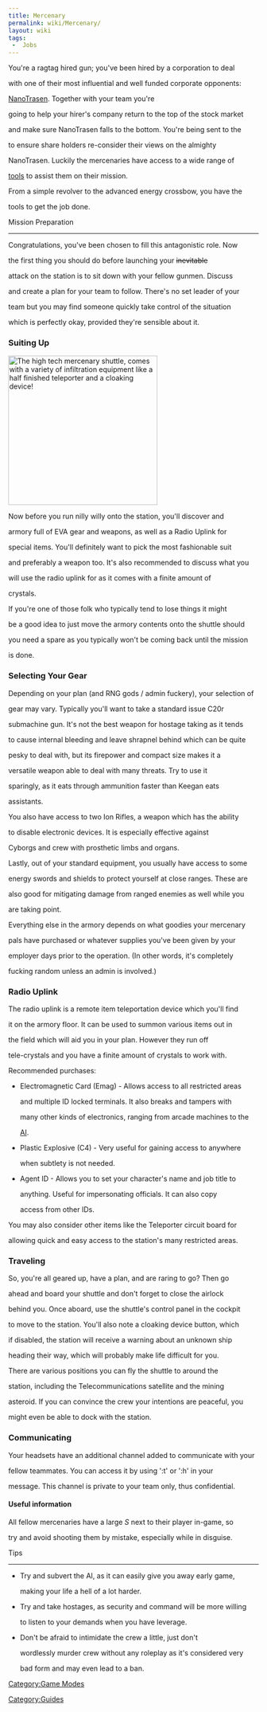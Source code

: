 ```yaml
---
title: Mercenary
permalink: wiki/Mercenary/
layout: wiki
tags:
 -  Jobs
---
```


You're a ragtag hired gun; you've been hired by a corporation to deal
with one of their most influential and well funded corporate opponents:
[NanoTrasen](/wiki/NanoTrasen "wikilink"). Together with your team you're
going to help your hirer's company return to the top of the stock market
and make sure NanoTrasen falls to the bottom. You're being sent to the
to ensure share holders re-consider their views on the almighty
NanoTrasen. Luckily the mercenaries have access to a wide range of
[tools](/wiki/Syndicate_Items "wikilink") to assist them on their mission.
From a simple revolver to the advanced energy crossbow, you have the
tools to get the job done.

Mission Preparation
-------------------

Congratulations, you've been chosen to fill this antagonistic role. Now
the first thing you should do before launching your <s>inevitable</s>
attack on the station is to sit down with your fellow gunmen. Discuss
and create a plan for your team to follow. There's no set leader of your
team but you may find someone quickly take control of the situation
which is perfectly okay, provided they're sensible about it.

### Suiting Up

<img src="Syndie.png" title="fig:The high tech mercenary shuttle, comes with a variety of infiltration equipment like a half finished teleporter and a cloaking device! " alt="The high tech mercenary shuttle, comes with a variety of infiltration equipment like a half finished teleporter and a cloaking device! " width="300" />
Now before you run nilly willy onto the station, you'll discover and
armory full of EVA gear and weapons, as well as a Radio Uplink for
special items. You'll definitely want to pick the most fashionable suit
and preferably a weapon too. It's also recommended to discuss what you
will use the radio uplink for as it comes with a finite amount of
crystals.

If you're one of those folk who typically tend to lose things it might
be a good idea to just move the armory contents onto the shuttle should
you need a spare as you typically won't be coming back until the mission
is done.

### Selecting Your Gear

Depending on your plan (and RNG gods / admin fuckery), your selection of
gear may vary. Typically you'll want to take a standard issue C20r
submachine gun. It's not the best weapon for hostage taking as it tends
to cause internal bleeding and leave shrapnel behind which can be quite
pesky to deal with, but its firepower and compact size makes it a
versatile weapon able to deal with many threats. Try to use it
sparingly, as it eats through ammunition faster than Keegan eats
assistants.

You also have access to two Ion Rifles, a weapon which has the ability
to disable electronic devices. It is especially effective against
Cyborgs and crew with prosthetic limbs and organs.

Lastly, out of your standard equipment, you usually have access to some
energy swords and shields to protect yourself at close ranges. These are
also good for mitigating damage from ranged enemies as well while you
are taking point.

Everything else in the armory depends on what goodies your mercenary
pals have purchased or whatever supplies you've been given by your
employer days prior to the operation. (In other words, it's completely
fucking random unless an admin is involved.)

### Radio Uplink

The radio uplink is a remote item teleportation device which you'll find
it on the armory floor. It can be used to summon various items out in
the field which will aid you in your plan. However they run off
tele-crystals and you have a finite amount of crystals to work with.

Recommended purchases:

-   Electromagnetic Card (Emag) - Allows access to all restricted areas
    and multiple ID locked terminals. It also breaks and tampers with
    many other kinds of electronics, ranging from arcade machines to the
    [AI](/wiki/AI "wikilink").
-   Plastic Explosive (C4) - Very useful for gaining access to anywhere
    when subtlety is not needed.
-   Agent ID - Allows you to set your character's name and job title to
    anything. Useful for impersonating officials. It can also copy
    access from other IDs.

You may also consider other items like the Teleporter circuit board for
allowing quick and easy access to the station's many restricted areas.

### Traveling

So, you're all geared up, have a plan, and are raring to go? Then go
ahead and board your shuttle and don't forget to close the airlock
behind you. Once aboard, use the shuttle's control panel in the cockpit
to move to the station. You'll also note a cloaking device button, which
if disabled, the station will receive a warning about an unknown ship
heading their way, which will probably make life difficult for you.
There are various positions you can fly the shuttle to around the
station, including the Telecommunications satellite and the mining
asteroid. If you can convince the crew your intentions are peaceful, you
might even be able to dock with the station.

### Communicating

Your headsets have an additional channel added to communicate with your
fellow teammates. You can access it by using ':t' or ':h' in your
message. This channel is private to your team only, thus confidential.

#### Useful information

All fellow mercenaries have a large *S* next to their player in-game, so
try and avoid shooting them by mistake, especially while in disguise.

Tips
----

-   Try and subvert the AI, as it can easily give you away early game,
    making your life a hell of a lot harder.
-   Try and take hostages, as security and command will be more willing
    to listen to your demands when you have leverage.
-   Don't be afraid to intimidate the crew a little, just don't
    wordlessly murder crew without any roleplay as it's considered very
    bad form and may even lead to a ban.

[Category:Game Modes](/wiki/Category:Game_Modes "wikilink")
[Category:Guides](/wiki/Category:Guides "wikilink")
